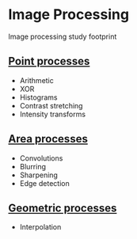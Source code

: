 # Image Processing
Image processing study footprint

## [Point processes](/Docs/Point%20processes.md)
- Arithmetic
- XOR
- Histograms
- Contrast stretching
- Intensity transforms

## [Area processes](/Docs/Area%20processes.md)
- Convolutions
- Blurring
- Sharpening
- Edge detection

## [Geometric processes](/Docs/Geometric%20processes.md)
- Interpolation